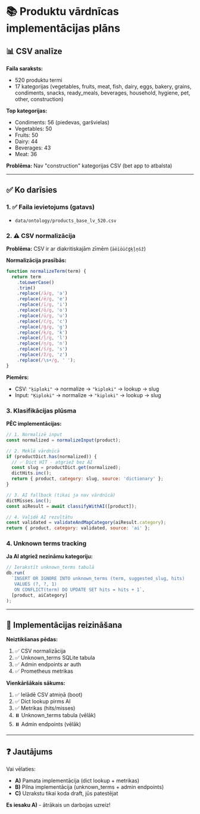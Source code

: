 # 📚 Produktu vārdnīcas implementācijas plāns

## 📊 CSV analīze

**Faila saraksts:**
- 520 produktu termi
- 17 kategorijas (vegetables, fruits, meat, fish, dairy, eggs, bakery, grains, condiments, snacks, ready_meals, beverages, household, hygiene, pet, other, construction)

**Top kategorijas:**
- Condiments: 56 (piedevas, garšvielas)
- Vegetables: 50
- Fruits: 50
- Dairy: 44
- Beverages: 43
- Meat: 36

**Problēma:** Nav "construction" kategorijas CSV (bet app to atbalsta)

---

## ✅ Ko darīsies

### 1. ✅ Faila ievietojums (gatavs)
- `data/ontology/products_base_lv_520.csv`

### 2. ⚠️ CSV normalizācija
**Problēma:** CSV ir ar diakritiskajām zīmēm (`āēīōūčģķļņšž`)

**Normalizācija prasībās:**
```javascript
function normalizeTerm(term) {
  return term
    .toLowerCase()
    .trim()
    .replace(/ā/g, 'a')
    .replace(/ē/g, 'e')
    .replace(/ī/g, 'i')
    .replace(/ō/g, 'o')
    .replace(/ū/g, 'u')
    .replace(/č/g, 'c')
    .replace(/ģ/g, 'g')
    .replace(/ķ/g, 'k')
    .replace(/ļ/g, 'l')
    .replace(/ņ/g, 'n')
    .replace(/š/g, 's')
    .replace(/ž/g, 'z')
    .replace(/\s+/g, ' ');
}
```

**Piemērs:**
- CSV: `"ķiploki"` → normalize → `"kiploki"` → lookup → slug
- Input: `"Ķiploki"` → normalize → `"kiploki"` → lookup → slug

### 3. Klasifikācijas plūsma

**PĒC implementācijas:**
```javascript
// 1. Normalizē input
const normalized = normalizeInput(product);

// 2. Meklē vārdnīcā
if (productDict.has(normalized)) {
  // ✅ Dict HIT - atgriež bez AI
  const slug = productDict.get(normalized);
  dictHits.inc();
  return { product, category: slug, source: 'dictionary' };
}

// 3. AI fallback (tikai ja nav vārdnīcā)
dictMisses.inc();
const aiResult = await classifyWithAI([product]);

// 4. Validē AI rezultātu
const validated = validateAndMapCategory(aiResult.category);
return { product, category: validated, source: 'ai' };
```

### 4. Unknown terms tracking

**Ja AI atgriež nezināmu kategoriju:**
```javascript
// Ierakstīt unknown_terms tabulā
db.run(
  `INSERT OR IGNORE INTO unknown_terms (term, suggested_slug, hits) 
   VALUES (?, ?, 1)
   ON CONFLICT(term) DO UPDATE SET hits = hits + 1`,
  [product, aiCategory]
);
```

---

## 🚧 Implementācijas reizināšana

**Neiztikšanas pēdas:**
1. ✅ CSV normalizācija
2. ✅ Unknown_terms SQLite tabula
3. ✅ Admin endpoints ar auth
4. ✅ Prometheus metrikas

**Vienkāršākais sākums:**
1. ✅ Ielādē CSV atmiņā (boot)
2. ✅ Dict lookup pirms AI
3. ✅ Metrikas (hits/misses)
4. ⏸️ Unknown_terms tabula (vēlāk)
5. ⏸️ Admin endpoints (vēlāk)

---

## ❓ Jautājums

Vai vēlaties:
- **A)** Pamata implementācija (dict lookup + metrikas)
- **B)** Pilna implementācija (unknown_terms + admin endpoints)
- **C)** Uzrakstu tikai koda draft, jūs patestējat

**Es iesaku A)** - ātrākais un darbojas uzreiz!

